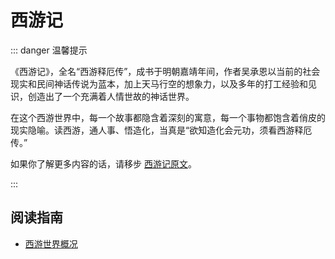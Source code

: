 # 西游记

::: danger 温馨提示

《西游记》，全名“西游释厄传”，成书于明朝嘉靖年间，作者吴承恩以当前的社会现实和民间神话传说为蓝本，加上天马行空的想象力，以及多年的打工经验和见识，创造出了一个充满着人情世故的神话世界。

在这个西游世界中，每一个故事都隐含着深刻的寓意，每一个事物都饱含着俏皮的现实隐喻。读西游，通人事、悟造化，当真是“欲知造化会元功，须看西游释厄传。”

如果你了解更多内容的话，请移步 [西游记原文](http://www.shangshiwen.com/book_108.html)。

:::

## 阅读指南

- [西游世界概况](./main-body/1.md)

<!-- ## 思考 -->

<!-- - [西游记的人生隐喻](./moral.md) -->
